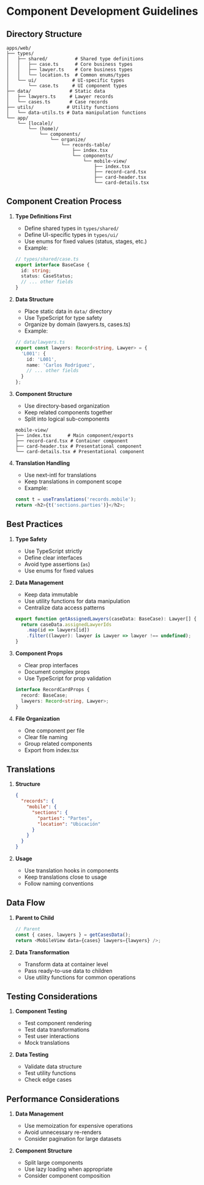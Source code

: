 # Component Development Guidelines

## Directory Structure

```
apps/web/
├── types/
│   ├── shared/          # Shared type definitions
│   │   ├── case.ts      # Core business types
│   │   ├── lawyer.ts    # Core business types
│   │   └── location.ts  # Common enums/types
│   └── ui/             # UI-specific types
│       └── case.ts     # UI component types
├── data/              # Static data
│   ├── lawyers.ts     # Lawyer records
│   └── cases.ts       # Case records
├── utils/            # Utility functions
│   └── data-utils.ts # Data manipulation functions
└── app/
    └── [locale]/
        └── (home)/
            └── components/
                └── organize/
                    └── records-table/
                        ├── index.tsx
                        └── components/
                            └── mobile-view/
                                ├── index.tsx
                                ├── record-card.tsx
                                ├── card-header.tsx
                                └── card-details.tsx
```

## Component Creation Process

1. **Type Definitions First**
   - Define shared types in `types/shared/`
   - Define UI-specific types in `types/ui/`
   - Use enums for fixed values (status, stages, etc.)
   - Example:
   ```typescript
   // types/shared/case.ts
   export interface BaseCase {
     id: string;
     status: CaseStatus;
     // ... other fields
   }
   ```

2. **Data Structure**
   - Place static data in `data/` directory
   - Use TypeScript for type safety
   - Organize by domain (lawyers.ts, cases.ts)
   - Example:
   ```typescript
   // data/lawyers.ts
   export const lawyers: Record<string, Lawyer> = {
     'L001': {
       id: 'L001',
       name: 'Carlos Rodríguez',
       // ... other fields
     }
   };
   ```

3. **Component Structure**
   - Use directory-based organization
   - Keep related components together
   - Split into logical sub-components
   ```
   mobile-view/
   ├── index.tsx      # Main component/exports
   ├── record-card.tsx # Container component
   ├── card-header.tsx # Presentational component
   └── card-details.tsx # Presentational component
   ```

4. **Translation Handling**
   - Use next-intl for translations
   - Keep translations in component scope
   - Example:
   ```typescript
   const t = useTranslations('records.mobile');
   return <h2>{t('sections.parties')}</h2>;
   ```

## Best Practices

1. **Type Safety**
   - Use TypeScript strictly
   - Define clear interfaces
   - Avoid type assertions (`as`)
   - Use enums for fixed values

2. **Data Management**
   - Keep data immutable
   - Use utility functions for data manipulation
   - Centralize data access patterns
   ```typescript
   export function getAssignedLawyers(caseData: BaseCase): Lawyer[] {
     return caseData.assignedLawyerIds
       .map(id => lawyers[id])
       .filter((lawyer): lawyer is Lawyer => lawyer !== undefined);
   }
   ```

3. **Component Props**
   - Clear prop interfaces
   - Document complex props
   - Use TypeScript for prop validation
   ```typescript
   interface RecordCardProps {
     record: BaseCase;
     lawyers: Record<string, Lawyer>;
   }
   ```

4. **File Organization**
   - One component per file
   - Clear file naming
   - Group related components
   - Export from index.tsx

## Translations

1. **Structure**
   ```json
   {
     "records": {
       "mobile": {
         "sections": {
           "parties": "Partes",
           "location": "Ubicación"
         }
       }
     }
   }
   ```

2. **Usage**
   - Use translation hooks in components
   - Keep translations close to usage
   - Follow naming conventions

## Data Flow

1. **Parent to Child**
   ```typescript
   // Parent
   const { cases, lawyers } = getCasesData();
   return <MobileView data={cases} lawyers={lawyers} />;
   ```

2. **Data Transformation**
   - Transform data at container level
   - Pass ready-to-use data to children
   - Use utility functions for common operations

## Testing Considerations

1. **Component Testing**
   - Test component rendering
   - Test data transformations
   - Test user interactions
   - Mock translations

2. **Data Testing**
   - Validate data structure
   - Test utility functions
   - Check edge cases

## Performance Considerations

1. **Data Management**
   - Use memoization for expensive operations
   - Avoid unnecessary re-renders
   - Consider pagination for large datasets

2. **Component Structure**
   - Split large components
   - Use lazy loading when appropriate
   - Consider component composition
